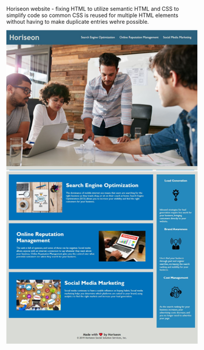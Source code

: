 Horiseon website - fixing HTML to utilize semantic HTML and CSS to simplify code so common CSS is reused for multiple HTML elements 
without having to make duplicate entries wehre possible.

![Alt text](./assets/images/nav_hero.JPG?raw=true "Navigation and Hero Section")
![Alt text](./assets/images/body_footer.JPG?raw=true "Body and footer Section")
